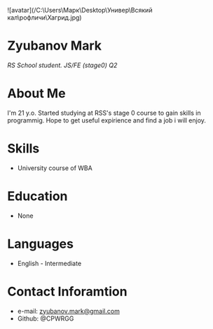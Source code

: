 ![avatar](/C:\Users\Марк\Desktop\Универ\Всякий кал\рофличи\Хагрид.jpg)
# Zyubanov Mark
*RS School student. JS/FE (stage0) Q2*
# About Me
I'm 21 y.o. Started studying at RSS's stage 0 course to gain skills in programmig. Hope to get useful expirience and find a job i will enjoy.
# Skills
* University course of WBA
# Education
* None
# Languages
* English - Intermediate
# Contact Inforamtion
* e-mail: zyubanov.mark@gmail.com
* Github: @CPWRGG